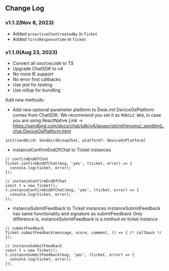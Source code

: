 ## Change Log

### v1.1.2(Nov 8, 2023)

- Added `proactiveChatCreatedBy` in `Ticket`
- Added `firstResponseTime` in `Ticket`

### v1.1.0(Aug 23, 2023)

- Convert all sourcecode to TS
- Upgrade ChatSDK to v4
- No more IE support
- No error first callbacks
- Use jest for testing
- Use rollup for bundling

Add new methods:

- Add new optional parameter platform to Desk.init
DeviceOsPlatform comes from ChatSDK.
We recommend you set it as `MOBILE_WEB`, in case you are using ReactNative
Link -> https://sendbird.com/docs/chat/sdk/v4/javascript/ref/enums/_sendbird_chat.DeviceOsPlatform.html

`init(sendbird: SendbirdGroupChat, platform?: DeviceOsPlatform)`

- instanceConfirmEndOfChat to Ticket instances
```
// confirmEndOfChat
Ticket.confirmEndOfChat(msg, 'yes', (ticket, error) => {
  console.log(ticket, error);
});

// instanceConfirmEndOfChat
const t = new Ticket();
t.instanceConfirmEndOfChat(msg, 'yes', (ticket, error) => {
  console.log(ticket, error);
});
```
- instanceSubmitFeedback to Ticket instances
instanceSubmitFeedback has same functionality and signature as submitFeedback
Only difference is, instanceSubmitFeedback is a method on ticket instance

```
// submitFeedback
Ticket.submitFeedback(message, score, comment, () => { /* callback */ });

// instanceSubmitFeedback
const t = new Ticket();
t.instanceSubmitFeedback(msg, 'yes', (ticket, error) => {
  console.log(ticket, error);
});
```
